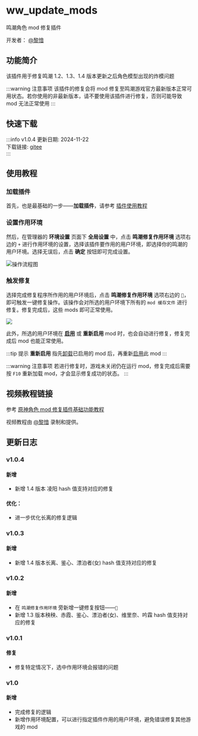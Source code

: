 # ww_update_mods
鸣潮角色 mod 修复插件

开发者： [@黎愔](/contribution)

## 功能简介

该插件用于修复鸣潮 1.2、1.3、1.4 版本更新之后角色模型出现的炸模问题

:::warning 注意事项
该插件的修复会将 mod 修复至鸣潮游戏官方最新版本正常可用状态。若你使用的非最新版本，请不要使用该插件进行修复，否则可能导致 mod 无法正常使用
:::

## 快速下载

:::info v1.0.4
更新日期:  2024-11-22<br/>
下载链接: [gitee](https://gitee.com/ticca/d3dx-skin-manage/releases/download/plugins/ww_update_mods_v1.0.4.zip) <br/>
:::

## 使用教程

### 加载插件
首先，也是最基础的一步——**加载插件**，请参考 [插件使用教程](/help/tutorial-plugins)

### 设置作用环境
然后，在管理器的 **环境设置** 页面下 **全局设置** 中，点击 **鸣潮修复作用环境** 选项右边的 `+` 进行作用环境的设置，选择该插件要作用的用户环境，即选择你的鸣潮的用户环境。选择无误后，点击 **确定** 按钮即可完成设置。

![操作流程图](/static/image/c1eafae1.png)

### 触发修复
选择完成修复程序所作用的用户环境后，点击 **鸣潮修复作用环境** 选项右边的 `🔨`，即可触发一键修复操作。该操作会对所选的用户环境下所有的 `mod 缓存文件` 进行修复。修复完成后，这些 mods 即可正常使用。

![](/static/image/95b99da9.png)

此外，所选的用户环境在 **[启用](/help/tutorial-modules#启用和切换模组)** 或 **重新启用** mod 时，也会自动进行修复，修复完成后 mod 也能正常使用。

:::tip 提示
**重新启用** 指先[卸载](/help/tutorial-modules#卸载模组)已启用的 mod 后，再重新[启用](/help/tutorial-modules#启用和切换模组)此 mod
:::

:::warning 注意事项
若进行修复时，游戏未关闭仍在运行 mod，修复完成后需要按 `F10` 重新加载 mod，才会显示修复成功的状态。
:::

## 视频教程链接

参考 [原神角色 mod 修复插件基础功能教程](https://www.bilibili.com/video/BV1vi421R7d2) 

视频教程由 [@黎愔](/contribution) 录制和提供。

## 更新日志

### v1.0.4
#### 新增
- 新增 1.4 版本 凌阳 hash 值支持对应的修复

#### 优化：
- 进一步优化长离的修复逻辑

### v1.0.3
#### 新增
- 新增 1.4 版本长离、鉴心、漂泊者(女) hash 值支持对应的修复

### v1.0.2
#### 新增
- 在 `鸣潮修复作用环境` 旁新增一键修复按钮——`🔨`
- 新增 1.3 版本秧秧、赤霞、鉴心、漂泊者(女)、维里奈、吟霖 hash 值支持对应的修复

### v1.0.1
#### 修复
- 修复特定情况下，选中作用环境会报错的问题

### v1.0
#### 新增
- 完成修复的逻辑
- 新增作用环境配置，可以进行指定插件作用的用户环境，避免错误修复其他游戏的 mod